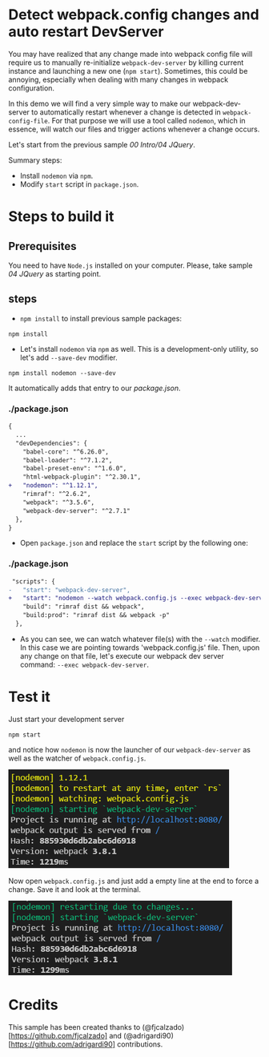# Detect webpack.config changes and auto restart DevServer

You may have realized that any change made into webpack config file will require us to manually re-initialize `webpack-dev-server` by killing current instance and launching a new one (`npm start`). Sometimes, this could be annoying, especially when dealing with many changes in webpack configuration.

In this demo we will find a very simple way to make our webpack-dev-server to automatically restart whenever a change is detected in `webpack-config-file`. For that purpose we will use a tool called `nodemon`, which in essence, will watch our files and trigger actions whenever a change occurs.  

Let's start from the previous sample _00 Intro/04 JQuery_.

Summary steps:
 - Install `nodemon` via `npm`.
 - Modify `start` script in `package.json`.

# Steps to build it

## Prerequisites

You need to have `Node.js` installed on your computer. Please, take sample _04 JQuery_ as starting point.

## steps

- `npm install` to install previous sample packages:

```
npm install
```

- Let's install `nodemon` via `npm` as well. This is a development-only utility, so let's add `--save-dev` modifier.

```
npm install nodemon --save-dev
```

It automatically adds that entry to our _package.json_.

### ./package.json
```diff
{
  ...
  "devDependencies": {
    "babel-core": "^6.26.0",
    "babel-loader": "^7.1.2",
    "babel-preset-env": "^1.6.0",
    "html-webpack-plugin": "^2.30.1",
+   "nodemon": "^1.12.1",
    "rimraf": "^2.6.2",
    "webpack": "^3.5.6",
    "webpack-dev-server": "^2.7.1"
  },
}

```

- Open `package.json` and replace the `start` script by the following one:

### ./package.json
```diff
 "scripts": {
-   "start": "webpack-dev-server",   
+   "start": "nodemon --watch webpack.config.js --exec webpack-dev-server",
    "build": "rimraf dist && webpack",
    "build:prod": "rimraf dist && webpack -p"
  },
```

- As you can see, we can watch whatever file(s) with the `--watch` modifier. In this case we are pointing towards 'webpack.config.js' file. Then, upon any change on that file, let's execute our webpack dev server command: `--exec webpack-dev-server`.

# Test it

Just start your development server
```
npm start
```
and notice how `nodemon` is now the launcher of our `webpack-dev-server` as well as the watcher of `webpack.config.js`.

![Command Prompt Start](../../99%20Readme%20Resources/00%20Intro/BONUS%20Auto%20Restart%20DevServer/commandPrompt_start.png)


Now open `webpack.config.js` and just add a empty line at the end to force a change. Save it and look at the terminal. 

![Command Prompt Restart](../../99%20Readme%20Resources/00%20Intro/BONUS%20Auto%20Restart%20DevServer/commandPrompt_restart.png)

# Credits

This sample has been created thanks to (@fjcalzado)[https://github.com/fjcalzado] and (@adrigardi90)[https://github.com/adrigardi90] contributions.
